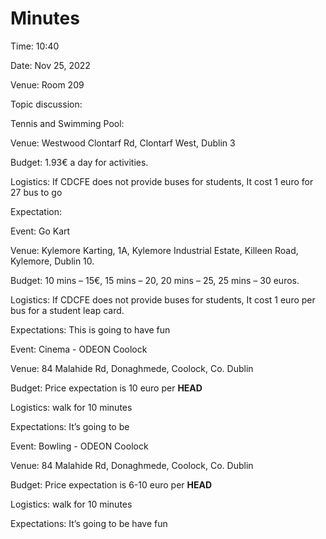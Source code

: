 # Minutes

Time: 10:40

Date: Nov 25, 2022

Venue: Room 209

&#x20;

Topic discussion:

&#x20;

Tennis and Swimming Pool:

Venue: Westwood Clontarf Rd, Clontarf West, Dublin 3

Budget: 1.93€ a day for activities.

Logistics: If CDCFE does not provide buses for students, It cost 1 euro for 27 bus to go

Expectation:

&#x20;

Event: Go Kart

Venue: Kylemore Karting, 1A, Kylemore Industrial Estate, Killeen Road, Kylemore, Dublin 10.

Budget: 10 mins – 15€, 15 mins – 20, 20 mins – 25, 25 mins – 30 euros.

Logistics: If CDCFE does not provide buses for students, It cost 1 euro per bus for a student leap card.

Expectations: This is going to have fun

&#x20;

Event: Cinema - ODEON Coolock

Venue: 84 Malahide Rd, Donaghmede, Coolock, Co. Dublin

Budget: Price expectation is 10 euro per **HEAD**

Logistics: walk for 10 minutes

Expectations: It’s going to be

&#x20;

Event: Bowling - ODEON Coolock

Venue: 84 Malahide Rd, Donaghmede, Coolock, Co. Dublin

Budget: Price expectation is 6-10 euro per **HEAD**

Logistics: walk for 10 minutes

Expectations: It’s going to be have fun
